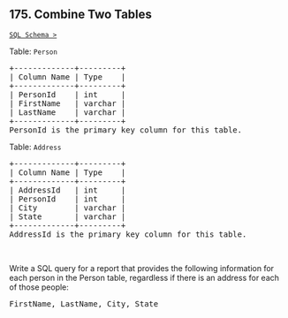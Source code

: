 ## 175. Combine Two Tables

[`SQL Schema >`](../assets/Problem175.sql)

Table: `Person`
<pre>
+-------------+---------+
| Column Name | Type    |
+-------------+---------+
| PersonId    | int     |
| FirstName   | varchar |
| LastName    | varchar |
+-------------+---------+
PersonId is the primary key column for this table.
</pre>

Table: `Address`
<pre>
+-------------+---------+
| Column Name | Type    |
+-------------+---------+
| AddressId   | int     |
| PersonId    | int     |
| City        | varchar |
| State       | varchar |
+-------------+---------+
AddressId is the primary key column for this table.
</pre>
<br/>
 
Write a SQL query for a report that provides the following information for each person in the Person table, regardless if there is an address for each of those people:

<pre>FirstName, LastName, City, State</pre>
